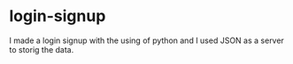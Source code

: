 # login-signup
I made a login signup with the using of python and I used JSON as a server to storig the data.

